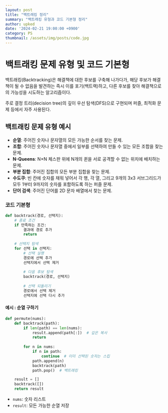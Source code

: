 ```yaml
---
layout: post
title: "백트래킹 정리"
summary: "백트래킹 유형과 코드 기본형 정리"
author: upked
date: '2024-02-21 19:00:00 +0900'
category: PS
thumbnail: /assets/img/posts/code.jpg
---
```


# 백트래킹 문제 유형 및 코드 기본형

백트래킹(Backtracking)은 해결책에 대한 후보를 구축해 나가다가, 해당 후보가 해결책이 될 수 없음을 발견하는 즉시 이를 포기(백트랙)하고, 다른 후보를 찾아 해결책으로의 가능성을 시도하는 알고리즘이다. 

주로 결정 트리(decision tree)의 깊이 우선 탐색(DFS)으로 구현되며 퍼즐, 최적화 문제 등에서 자주 사용된다.

## 백트래킹 문제 유형 예시

- **순열**: 주어진 숫자나 문자열의 모든 가능한 순서를 찾는 문제.
- **조합**: 주어진 숫자나 문자열 중에서 일부를 선택하여 만들 수 있는 모든 조합을 찾는 문제.
- **N-Queens**: N×N 체스판 위에 N개의 퀸을 서로 공격할 수 없는 위치에 배치하는 문제.
- **부분 집합**: 주어진 집합의 모든 부분 집합을 찾는 문제.
- **수도쿠**: 빈 칸에 숫자를 채워 넣어서 각 행, 각 열, 그리고 9개의 3x3 서브그리드가 모두 1부터 9까지의 숫자를 포함하도록 하는 퍼즐 문제.
- **단어 검색**: 주어진 단어를 2D 문자 배열에서 찾는 문제.

### 코드 기본형

```python
def backtrack(경로, 선택지):
    # 종료 조건
    if 만족하는 조건:
        결과에 경로 추가
        return
    
    # 선택지 탐색
    for 선택 in 선택지:
        # 선택 실행
        경로에 선택 추가
        선택지에서 선택 제거
        
        # 다음 후보 탐색
        backtrack(경로, 선택지)
        
        # 선택 되돌리기
        경로에서 선택 제거
        선택지에 선택 다시 추가

```

#### 예시 : 순열 구하기

```python
def permute(nums):
    def backtrack(path):
        if len(path) == len(nums):
            result.append(path[:])  # 깊은 복사
            return
        
        for n in nums:
            if n in path:
                continue  # 이미 선택된 숫자는 스킵
            path.append(n)
            backtrack(path)
            path.pop()  # 백트래킹

    result = []
    backtrack([])
    return result

```


- `nums`: 숫자 리스트
- `result`: 모든 가능한 순열 저장